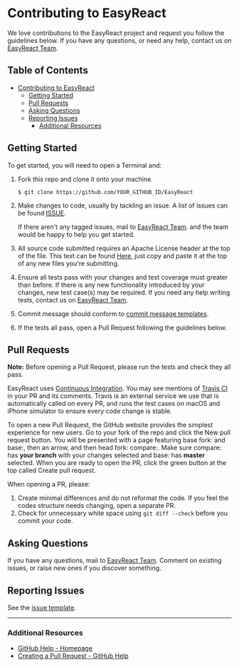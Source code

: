 # Contributing to EasyReact

We love contributions to the EasyReact project and request you follow the guidelines below. If you have any questions, or need any help, contact us on [EasyReact Team](mailto:it_easyreact@meituan.com).

## Table of Contents

<!-- TOC -->

- [Contributing to EasyReact](#contributing-to-easyreact)
    - [Getting Started](#getting-started)
    - [Pull Requests](#pull-requests)
    - [Asking Questions](#asking-questions)
    - [Reporting Issues](#reporting-issues)
        - [Additional Resources](#additional-resources)

<!-- /TOC -->

## Getting Started

To get started, you will need to open a Terminal and:

1. Fork this repo and clone it onto your machine.

   `$ git clone https://github.com/YOUR_GITHUB_ID/EasyReact`


2. Make changes to code, usually by tackling an issue. A list of issues can be found [ISSUE](https://github.com/meituan/EasyReact/issues). 

   If there aren't any tagged issues, mail to [EasyReact Team](mailto:it_easyreact@meituan.com). and the team would be happy to help you get started.


3. All source code submitted requires an Apache License header at the top of the file. This text can be found [Here](../common/Copyright.txt), just copy and paste it at the top of any new files you're submitting.

4. Ensure all tests pass with your changes and test coverage must greater than before. If there is any new functionality introduced by your changes, new test case(s) may be required. If you need any help writing tests, contact us on [EasyReact Team](mailto:it_easyreact@meituan.com).

5. Commit message should conform to [commit message templates](../common/commentformat.txt).

6. If the tests all pass, open a Pull Request following the guidelines below.


## Pull Requests

**Note:** Before opening a Pull Request, please run the tests and check they all pass.  

EasyReact uses [Continuous Integration](https://en.wikipedia.org/wiki/Continuous_integration). You may see mentions of [Travis CI](https://travis-ci.com/) in your PR and its comments. Travis is an external service we use that is automatically called on every PR, and runs the test cases on macOS and iPhone simulator to ensure every code change is stable.

To open a new Pull Request, the GitHub website provides the simplest experience for new users. Go to your fork of the repo and click the New pull request button. You will be presented with a page featuring base fork: and base:, then an arrow, and then head fork: compare:. Make sure compare: has **your branch** with your changes selected and base: has **master** selected. When you are ready to open the PR, click the green button at the top called Create pull request.

When opening a PR, please:

1. Create minimal differences and do not reformat the code. If you feel the codes structure needs changing, open a separate PR.
2. Check for unnecessary white space using `git diff --check` before you commit your code.

## Asking Questions

If you have any questions, mail to [EasyReact Team](mailto:it_easyreact@meituan.com). Comment on existing issues, or raise new ones if you discover something.

## Reporting Issues

See the [issue template](../../.github/ISSUE_TEMPLATE/issue-template.md).

---

### Additional Resources

* [GitHub Help - Homepage](https://help.github.com)
* [Creating a Pull Request - GitHub Help](https://help.github.com/articles/creating-a-pull-request/)
